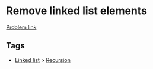 # Remove linked list elements

[Problem link](https://leetcode.com/problems/remove-linked-list-elements)

## Tags

* [Linked list](/README.md#Linked_list) > [Recursion](/README.md#Linked_list-Recursion)
